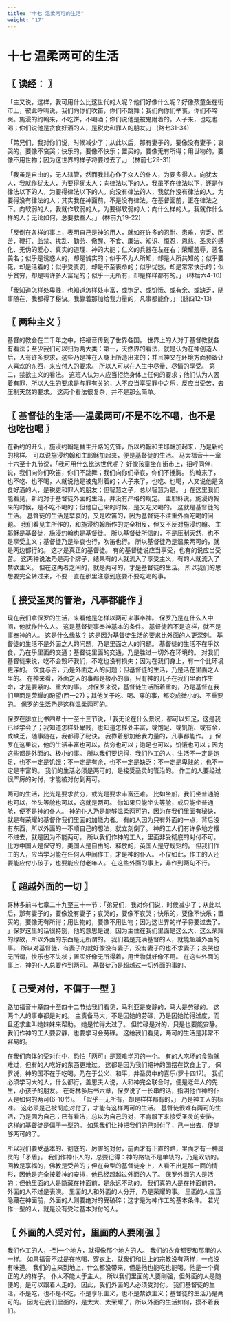 ```yaml
---
title: "十七 温柔两可的生活"
weight: "17"
---
```


# 十七 温柔两可的生活


## 〖 读经： 〗

「主又说，这样，我可用什么比这世代的人呢？他们好像什么呢？好像孩童坐在街市上，彼此呼叫说，我们向你们吹笛，你们不跳舞；我们向你们举哀，你们不啼哭。施浸的约翰来，不吃饼，不喝酒；你们说他是被鬼附着的。人子来，也吃也喝；你们说他是贪食好酒的人，是税史和罪人的朋友。」
(路七31-34)

「弟兄们，我对你们说，时候减少了；从此以后，那有妻子的，要像没有妻子；哀哭的，要像不哀哭；快乐的，要像不快乐；置买的，要像无有所得；用世物的，要像不用世物；因为这世界的样子将要过去了。」
(林前七29-31)

「我虽是自由的，无人辖管，然而我甘心作了众人的仆人，为要多得人。向犹太人，我就作犹太人，为要得犹太人；向律法以下的人，我虽不在律法以下，还是作律法以下的人，为要得律法以下的人。向没有律法的人，我就作没有律法的人，为要得没有律法的人；其实我在神面前，不是没有律法，在基督面前，正在律法之下。向软弱的人，我就作软弱的人，为要得软弱的人；向什么样的人，我就作什么样的人；无论如何，总要救些人。」
(林前九19-22)

「反倒在各样的事上，表明自己是神的用人，就如在许多的忍耐、患难，穷乏、困苦，鞭打、监禁、扰乱、勤劳、儆醒、不食、廉洁、知识、恒忍，恩慈、圣灵的感化、无伪的爱心、真实的道理、神的大能；仁义的兵器在左在右；荣耀羞辱，恶名美名；似乎是诱惑人的，却是诚实的；似乎不为人所知，却是人所共知的；似乎要死，却是活着的；似乎受责罚，却是不至丧命的；似乎忧愁，却是常常快乐的；似乎贫穷，却是叫许多人富足的；似乎一无所有，却是样样都有的。」
(林后六4-10)

「我知道怎样处卑贱，也知道怎样处丰富，或饱足、或饥饿、或有余、或缺乏，随事随在，我都得了秘诀。我靠着那加给我力量的，凡事都能作。」
(腓四12-13)

## 〖 两种主义 〗

基督的教会在二千年之中，把福音传到了世界各国。
世界上的人对于基督教就各有看法；至少我们可以归为两大类：第一，天然界的看法，就是认为在神创造人后，人有许多要求，这些乃是神在人身上所造出来的；并且神又在环境方面预备让人喜欢的东西，来应付人的要求。
所以人可以在人生中尽量、尽情的享受。
第二，禁欲主义的看法。
这班人认为人应当拒绝身体上任何的要求；他们认为人因着有罪，所以人生的要求是与罪有关的，人不应当享受罪中之乐，反应当受苦，去压制天然的要求。
这两个看法很复杂，并不是那么简单。

## 〖 基督徒的生活──温柔两可/不是不吃不喝，也不是也吃也喝 〗

在新约的开头，施浸约翰是替主开路的先锋，所以约翰和主耶稣加起来，乃是新约的榜样。
可以说施浸约翰和主耶稣加起来，便是基督徒的生活。
马太福音十一章十六至十九节说，「我可用什么比这世代呢？
好像孩童坐在街市上，招呼同伴，说，我们向你们吹笛，你们不跳舞；我们向你们举哀，你们不捶胸。
约翰来了，也不吃、也不喝，人就说他是被鬼附着的；人子来了，也吃、也喝，人又说他是贪食好酒的人，是税吏和罪人的朋友；但智慧之子，总以智慧为是。
」在这里我们能看见，新约对于基督徒外面的生活，并没有严格的规定。
主耶稣说，施浸约翰来的时候，是不吃不喝的；但他自己来的时候，是又吃又喝的。
这就是基督徒的生活。
基督徒的生活是举哀的，又是吹笛的，因为基督徒不注重外面吃喝的问题。
我们看见主所作的，和施浸约翰所作的完全相反，但又不反对施浸约翰。
主耶稣是基督徒，施浸约翰也是基督徒。
所以基督徒所信的，不是压制天然，也不是享受主义；基督徒乃是举哀也行，吹笛也行。
所以基督徒乃是温柔两可的，就是两边都行的。
这才是真正的基督徒。
有的基督徒说应当享受，也有的说应当受苦。
这两种说法乃是两个牌子，结果有的人就流入了享受主义，有的人就流入了禁欲主义。
但在这两者之间的，就是两可的，才是基督徒的生活。
所以我们的思想要完全转过来，不要一直在那里注意到底要不要吃喝的事。

## 〖 接受圣灵的管治，凡事都能作 〗

现在我们拿保罗的生活，来看他是怎样以两可来事奉神。
保罗乃是在什么人中间，他就作什么人。
这是基督徒事奉神基本的条件。
基督徒若不是这样，就不是事奉神的人。
这是什么缘故？
这是因为基督徒生活的要求比外面的人更深刻。
基督徒的生活不是外面之人的问题，乃是里面之人的问题。
基督徒的生活不在乎饮食，乃在乎里面的交通；基督徒里面的交通，乃是胜过一切外在环境的。
对我们基督徒来说，吃不会毁坏我们，不吃也没有损失；因为在我们身上，有一个比环境更深的。
饮食与否，乃是外面之人的问题；但基督徒的生活，乃是活在里面之人里的。
在神来看，外面之人的事都是极小的事，只有神的儿子在我们里面作生命，才是要紧的、重大的事。
对保罗来说，基督徒生活所着重的，乃是基督在我们里面是荣耀的盼望(西一27)；其他关于吃、喝、穿的事，都变成微小的、不重要的。
保罗的生活乃是这样温柔两可的。

保罗在腓立比书四章十一至十三节说，「我无论在什么景况，都可以知足，这是我已经学会了；我知道怎样处卑贱，也知道怎样处丰富，或饱足、或饥饿、或有余，或缺乏，随事随在，我都得了秘诀。
我靠着那加给我力量的，凡事都能作。
」保罗在这里说，他的生活丰富也可以，贫穷也可以；饱足也可以，饥饿也可以；因为这些都是外面的、极小的事。
所以我们要记得，我们作工的人，生活不一定是饱足，也不一定是饥饿；不一定是有余，也不一定是缺乏；不一定是卑贱的，也不一定是丰富的。
我们的生活必须是两可的，是接受圣灵的管治的。
作工的人要经过很严厉的对付，才能被对付到两可。

两可的生活，比光是要求贫穷，或光是要求丰富还难。
比如坐船，我们坐普通舱也可以，坐头等舱也可以，这就是两可。
你如果只能坐头等舱，或只能坐普通舱，便不是神的仆人。
神的仆人乃是能够温柔两可的，因为在我们里面有秘诀，就是有荣耀的基督作我们里面的加能力者。
有的人因为只有外面的一点，背后没有东西，所以外面的一不顺自己的想法，就立刻倒了。
神的工人们有许多地方摆不进去，就是因为不能两可。
所以我们作神的工人，里面非受彻底的对付不可。
比方中国人是保守的，美国人是自由的、释放的，英国人是守规矩的。
但我们作工的人，应当学习能在任何人中间作工，才是神的仆人。
不仅如此，作工的人还要能应付小孩子，也要能应付老年人。
在这些外面的事上，非作到两句不行。

## 〖 超越外面的一切 〗

哥林多前书七章二十九至三十一节：「弟兄们，我对你们说，时候减少了；从此以后，那有妻子的，要像没有妻子；哀哭的，要像不哀哭；快乐的，要像不快乐；置买的，要像无有所得；用世物的，要像不用世物；因为这世界的样子将要过去了。
」保罗这里的话很特别，他的意思是说，因为主住在我们里面是这么大、这么荣耀的绿故，所以外面的东西是无所谓的。
我们若是充满基督的人，就能超越外面的事。
所以对基督徒，有妻子的就好像没有妻子，没有妻子的也不求妻子；哀哭也无所谓，快乐也不失状；置买好像无所得着，用世物就好像不用。
在这些外面的事上，神的仆人总要作到两可。
基督徒乃是超越过一切外面的事的。

## 〖 己受对付，不偏于一型 〗

路加福音十章四十至四十二节给我们看见，马利亚是安静的，马大是劳碌的。
这两个人的事奉都是对的。
主责备马大，不是因她的劳碌，乃是因她忙得过度，而且还求主叫她妹妹来帮助。
她是忙得太过了。
但忙碌是对的，只是也要能安静。
我们作神的工人要安静，也要学习会劳碌。
这给我们看见，两可的生活是非常不容易的。

在我们肉体的受对付中，恐怕「两可」是顶难学习的一个。
有的人吃坏的食物就难过，但有的人吃好的东西更难过。
这都是因为我们把神的国摆在饮食上了。
保罗说，神的国不在于吃喝，乃在于公义、和平，并圣灵中的喜乐(罗十四17)。
我们必须学习大的人，什么都行，盖恩夫人说，人和神完全联合时，便是老年人的先生，小孩子的朋友。
在哥林多后书六章，保罗说了一长串的话，指明他作神的仆人是如何的两可(6-10节)。
「似乎一无所有，却是样样都有的，」
乃是神工人的标准。
这必须是己被彻底对付了，才能有这样两可的生活。
基督徒很难有两可的生活，乃是因为自己；已有看法，总以为自己的对，不肯服下来接受圣灵的安排。
这样的基督徒是偏于一型的。
如果我们让神把我们的己对付了，己一出去，便能够两可的了。

所以我们要受基本的、彻底的、厉害的对付，前面才有正直的路，里面才有一种属灵的「矛盾」。
我们作神仆人的，总要记得：神的路轨不是单轨的，乃是双轨的。
回教是享福的，佛教是受苦的；但在典型的基督徒身上，人看不出是那一面的情形，因他是完全按着神的安排，他已经超越过外面的人了。
保罗外面的人是活的；但他里面的人是隐藏在神面前，是永远不动的。
我们真的人是在神面前的，外面的人不过是表演。
里面的人和外面的人分开，乃是荣耀的事。
里面的人应当隐藏在神面前，外面的人则要绝对的受破碎；这才是为神作工的基本条件。
若光作一型的人，就是没有受过基本对付的人。

## 〖 外面的人受对付，里面的人要刚强 〗

我们作工的人，-到一个地方，就得像那个地方的人。
我们的衣食都要和那里的人一样。
如果福音不过是在吃喝、穿衣上，就我们和世上的宗教没有两样，一点没有味道。
我们的主来到地上，什么都没带来，但是他也能吃也能喝，他是一个真正的人的样子。
仆人不能大于主人。
所以我们里面的人要刚强，但外面的人是随便的，是可以跟着人走的。
因此，我们外面的人必须受对付。
我们基督徒的生活，不是吃，也不是不吃，不是享乐主义，也不是禁欲主义；基督徒的生活乃是两可的。
因为在我们里面的，是太大、太荣耀了，所以外面的生活如何，摸不着我们。
